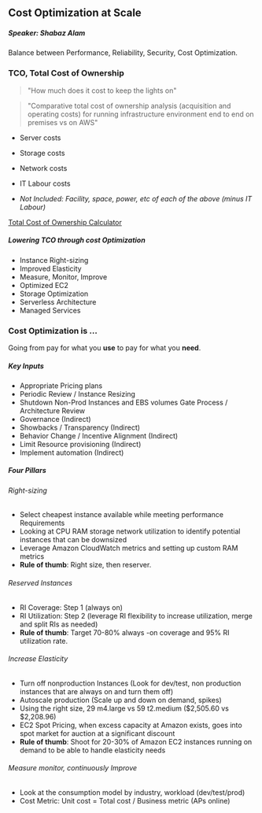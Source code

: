 ## Cost Optimization at Scale
##### Speaker: Shabaz Alam

Balance between Performance, Reliability, Security, Cost Optimization.

### **TCO**, Total Cost of Ownership

> "How much does it cost to keep the lights on"



> "Comparative total cost of ownership analysis (acquisition and operating costs) for running infrastructure environment end to end on premises vs on AWS"

- Server costs
- Storage costs
- Network costs
- IT Labour costs

- *Not Included: Facility, space, power, etc of each of the above (minus IT Labour)*

[Total Cost of Ownership Calculator](https://awstcocalculator.com)

##### Lowering TCO through cost Optimization
- Instance Right-sizing
- Improved Elasticity
- Measure, Monitor, Improve
- Optimized EC2
- Storage Optimization
- Serverless Architecture
- Managed Services

###  Cost Optimization is ...
Going from pay for what you **use** to pay for what you **need**.

##### Key Inputs
- Appropriate Pricing plans
- Periodic Review / Instance Resizing
- Shutdown Non-Prod Instances and EBS volumes
Gate Process / Architecture Review
- Governance (Indirect)
- Showbacks / Transparency (Indirect)
- Behavior Change / Incentive Alignment (Indirect)
- Limit Resource provisioning (Indirect)
- Implement automation (Indirect)

##### Four Pillars
###### Right-sizing
- Select cheapest instance available while meeting performance Requirements
- Looking at CPU RAM storage network utilization to identify potential instances that can be downsized
- Leverage Amazon CloudWatch metrics and setting up custom RAM metrics
- **Rule of thumb**: Right size, then reserver.

###### Reserved Instances
- RI Coverage: Step 1 (always on)
- RI Utilization: Step 2 (leverage RI flexibility to increase utilization, merge and split RIs as needed)
- **Rule of thumb**: Target 70-80% always -on coverage and 95% RI utilization rate.

###### Increase Elasticity
-  Turn off nonproduction Instances (Look for dev/test, non production instances that are always on and turn them off)
- Autoscale production (Scale up and down on demand, spikes)
- Using the right size, 29 m4.large vs 59 t2.medium ($2,505.60 vs $2,208.96)
- EC2 Spot Pricing, when excess capacity at Amazon exists, goes into spot market for auction at a significant discount
- **Rule of thumb**: Shoot for 20-30% of Amazon EC2 instances running on demand to be able to handle elasticity needs

###### Measure monitor, continuously Improve
- Look at the consumption model by industry, workload (dev/test/prod)
- Cost Metric: Unit cost = Total cost / Business metric (APs online)
